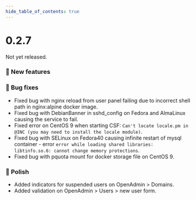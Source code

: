 ```yaml
--- 
hide_table_of_contents: true
---
```


# 0.2.7

Not yet released.

### 🚀 New features


### 🐛 Bug fixes
- Fixed bug with nginx reload from user panel failing due to incorrect shell path in nginx:alpine docker image. 
- Fixed bug with DebianBanner in sshd_config on Fedora and AlmaLinux causing the service to fail.
- Fixed error on CentOS 9 when starting CSF: `Can't locate locale.pm in @INC (you may need to install the locale module)`. 
- Fixed bug with SELinux on Fedora40 causing infinite restart of mysql container - error `error while loading shared libraries: libtinfo.so.6: cannot change memory protections`.
- Fixed bug with pquota mount for docker storage file on CentOS 9.

### 💅 Polish
- Added indicators for suspended users on OpenAdmin > Domains.
- Added validation on OpenAdmin > Users > new user form.
